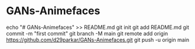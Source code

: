 # GANs-Animefaces
echo "# GANs-Animefaces" >> README.md
git init
git add README.md
git commit -m "first commit"
git branch -M main
git remote add origin https://github.com/d29parkar/GANs-Animefaces.git
git push -u origin main
